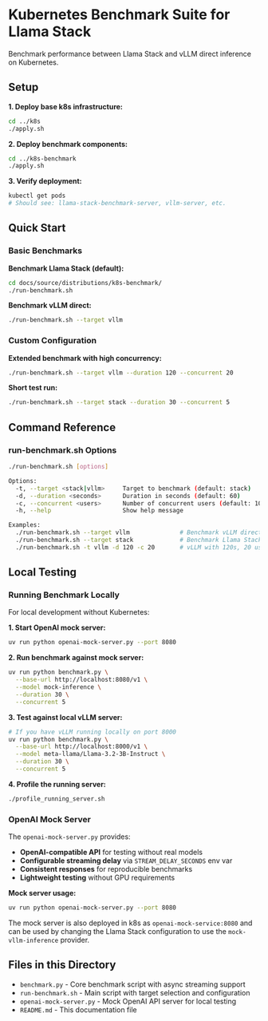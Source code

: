# Kubernetes Benchmark Suite for Llama Stack

Benchmark performance between Llama Stack and vLLM direct inference on Kubernetes.

## Setup

**1. Deploy base k8s infrastructure:**
```bash
cd ../k8s
./apply.sh
```

**2. Deploy benchmark components:**
```bash
cd ../k8s-benchmark
./apply.sh
```

**3. Verify deployment:**
```bash
kubectl get pods
# Should see: llama-stack-benchmark-server, vllm-server, etc.
```

## Quick Start

### Basic Benchmarks

**Benchmark Llama Stack (default):**
```bash
cd docs/source/distributions/k8s-benchmark/
./run-benchmark.sh
```

**Benchmark vLLM direct:**
```bash
./run-benchmark.sh --target vllm
```

### Custom Configuration

**Extended benchmark with high concurrency:**
```bash
./run-benchmark.sh --target vllm --duration 120 --concurrent 20
```

**Short test run:**
```bash
./run-benchmark.sh --target stack --duration 30 --concurrent 5
```

## Command Reference

### run-benchmark.sh Options

```bash
./run-benchmark.sh [options]

Options:
  -t, --target <stack|vllm>     Target to benchmark (default: stack)
  -d, --duration <seconds>      Duration in seconds (default: 60)
  -c, --concurrent <users>      Number of concurrent users (default: 10)
  -h, --help                    Show help message

Examples:
  ./run-benchmark.sh --target vllm              # Benchmark vLLM direct
  ./run-benchmark.sh --target stack             # Benchmark Llama Stack
  ./run-benchmark.sh -t vllm -d 120 -c 20       # vLLM with 120s, 20 users
```

## Local Testing

### Running Benchmark Locally

For local development without Kubernetes:

**1. Start OpenAI mock server:**
```bash
uv run python openai-mock-server.py --port 8080
```

**2. Run benchmark against mock server:**
```bash
uv run python benchmark.py \
  --base-url http://localhost:8080/v1 \
  --model mock-inference \
  --duration 30 \
  --concurrent 5
```

**3. Test against local vLLM server:**
```bash
# If you have vLLM running locally on port 8000
uv run python benchmark.py \
  --base-url http://localhost:8000/v1 \
  --model meta-llama/Llama-3.2-3B-Instruct \
  --duration 30 \
  --concurrent 5
```

**4. Profile the running server:**
```bash
./profile_running_server.sh
```



### OpenAI Mock Server

The `openai-mock-server.py` provides:
- **OpenAI-compatible API** for testing without real models
- **Configurable streaming delay** via `STREAM_DELAY_SECONDS` env var
- **Consistent responses** for reproducible benchmarks
- **Lightweight testing** without GPU requirements

**Mock server usage:**
```bash
uv run python openai-mock-server.py --port 8080
```

The mock server is also deployed in k8s as `openai-mock-service:8080` and can be used by changing the Llama Stack configuration to use the `mock-vllm-inference` provider.

## Files in this Directory

- `benchmark.py` - Core benchmark script with async streaming support
- `run-benchmark.sh` - Main script with target selection and configuration
- `openai-mock-server.py` - Mock OpenAI API server for local testing
- `README.md` - This documentation file
